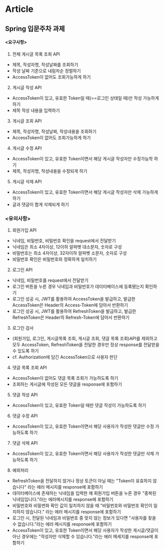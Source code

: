 # Article
## Spring 입문주차 과제



#### __<요구사항>__

1. 전체 게시글 목록 조회 API
+ 제목, 작성자명, 작성날짜를 조회하기
+ 작성 날짜 기준으로 내림차순 정렬하기
+ AccessToken이 없어도 조회가능하게 하기

2. 게시글 작성 API
+ AccessToken이 있고, 유효한 Token일 때(==로그인 상태일 때)만 작성 가능하게 하기
+ 제목 작성 내용을 입력하기

3. 게시글 조회 API
+ 제목, 작성자명, 작성날짜, 작성내용을 조회하기
+ AccessToken이 없어도 조회가능하게 하기

4. 게시글 수정 API
+ AccessToken이 있고, 유효한 Token이면서 해당 게시글 작성자만 수정가능학 하기
+ 제목, 작성자명, 작성내용을 수정되게 하기

5. 게시글 삭제 API
+ AccessToken이 있고, 유효한 Token이면서 해당 게시글 작성자만 삭제 가능하게 하기
+ 글과 댓글이 함게 삭제되게 하기

### __<유의사항>__

1. 회원가입 API 
+ 닉네임, 비밀번호, 비밀번호 확인을 request에서 전달받기
+ 닉네임은 최소 4자이상, 12이하 알파벳 대소문자, 숫자로 구성
+ 비밀번호는 최소 4자이상, 32자이하 알파벳 소문자, 숫자로 구성
+ 비밀번호 확인은 비밀번호와 정확하게 일치하기

2. 로그인 API
+ 닉네임, 비밀번호를 request에서 전달받기
+ 로그인 버튼을 누른 경우 닉네임과 비밀번호가 데이터베이스에 등록됐는지 확인하기
+ 로그인 성공 시, JWT를 활용하여 AccessToken을 발급하고, 발급한 AccessToken은 Header의 Access-Token에 담아서 반환하기
+ 로그인 성공 시, JWT를 활용하여 RefreshToken을 발급하고, 발급한 RefreshToken은 Header의 Refresh-Token에 담아서 반환하기

3. 로그인 검사 
+ (회원가입, 로그인, 게시글목록 조회, 게시글 조회, 댓글 목록 조회)API를 제외하고 모두 AccessToken, RefreshToken을 전달한 경우만 정상 response를 전달받을 수 있도록 하기
+ cf. Authorization에 담긴 AccessToken으로 사용자 판단

4. 댓글 목록 조회 API
+ AccessToken이 없어도 댓글 목록 조회가 가능하도록 하기
+ 조회하는 게시글에 작성된 모든 댓글을 response에 포함하기

5. 댓글 작성 API
+ AccessToken이 있고, 유효한 Token일 때만 댓글 작성이 가능하도록 하기

6. 댓글 수정 API
+ AccessToken이 있고, 유효한 Token이면서 해당 사용자가 작성한 댓글만 수정 가능하도록 하기

7. 댓글 삭제 API 
+ AccessToken이 있고, 유효한 Token이면서 해당 사용자가 작성한 댓글만 삭제 가능하도록 하기

8. 예외처리
+ RefreshToken을 전달하지 않거나 정상 토큰이 아닐 때는 "Token이 유효하지 않습니다" 라는 에러 메시지를 response에 포함하기
+ 데이터베이스에 존재하는 닉네임을 입력한 채 회원가입 버튼을 누른 경우 "중복된 닉네임입니다."라는 에러메시지를 response에 포함하기
+ 비밀번호와 비밀번화 확인 값이 일치하지 않을 때 "비밀번호와 비밀번호 확인이 일치하지 않습니다." 라는 에러 메시지를 response에 포함하기
+ 로그인 시, 전달된 닉네임과 비밀번호 중 맞지 않는 정보가 있다면 "사용자를 찾을 수 없습니다."라는 에러 메시지를 response에 포함하기
+ AccessToken이 있고, 유효한 Token이면서 해당 사용자가 작성한 게시글/댓글이 아닌 경우에는 "작성자만 삭제할 수 있습니다."라는 에러 메세지를 response에 포함하기

